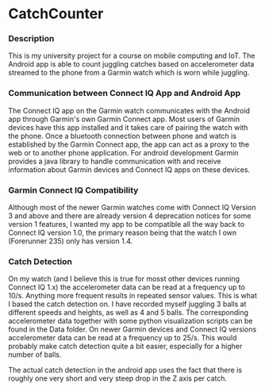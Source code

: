 # CatchCounter
### Description
This is my university project for a course on mobile computing and IoT. The Android app is able to count juggling catches 
based on accelerometer data streamed to the phone from a Garmin watch which is worn while juggling. 

### Communication between Connect IQ App and Android App
The Connect IQ app on the Garmin watch communicates with the Android app through Garmin's own Garmin Connect app. Most users of 
Garmin devices have this app installed and it takes care of pairing the watch with the phone. Once a bluetooth connection between phone and
watch is established by the Garmin Connect app, the app can act as a proxy to the web or to another phone application.
For android development Garmin provides a java library to handle communication with and receive information about Garmin devices and Connect IQ apps on these devices.

### Garmin Connect IQ Compatibility
Although most of the newer Garmin watches come with Connect IQ Version 3 and above 
and there are already version 4 deprecation notices for some version 1 features, I wanted my app to be compatible all the way
back to Connect IQ version 1.0, the primary reason being that the watch I own (Forerunner 235) only has version 1.4.

### Catch Detection
On my watch (and I believe this is true for mosst other devices running Connect IQ 1.x) the accelerometer data can be read
at a frequency up to 10/s. Anything more frequent results in repeated sensor values. This is what I based the catch detection on.
I have recorded myself juggling 3 balls at different speeds and heights, as well as 4 and 5 balls. The corresponding accelerometer 
data together with some python visualization scripts can be found in the Data folder. On newer Garmin devices and Connect IQ versions
accelerometer data can be read at a frequency up to 25/s. This would probably make catch detection quite a bit easier, especially for 
a higher number of balls.

The actual catch detection in the android app uses the fact that there is roughly one very short and very steep drop in the Z axis per catch.

